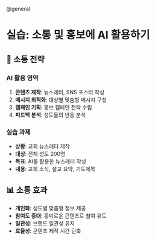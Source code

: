 @general

# 실습: 소통 및 홍보에 AI 활용하기

## 📢 소통 전략

### AI 활용 영역

1. **콘텐츠 제작**: 뉴스레터, SNS 포스터 작성
2. **메시지 최적화**: 대상별 맞춤형 메시지 구성
3. **캠페인 기획**: 홍보 캠페인 전략 수립
4. **피드백 분석**: 성도들의 반응 분석

### 실습 과제

- **상황**: 교회 뉴스레터 제작
- **대상**: 전체 성도 200명
- **목표**: AI를 활용한 뉴스레터 작성
- **내용**: 교회 소식, 설교 요약, 기도제목

## 📊 소통 효과

- **개인화**: 성도별 맞춤형 정보 제공
- **참여도 증대**: 흥미로운 콘텐츠로 참여 유도
- **일관성**: 브랜드 일관성 유지
- **효율성**: 콘텐츠 제작 시간 단축
